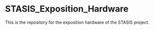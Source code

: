 # STASIS_Exposition_Hardware
This is the repository for the exposition hardware of the STASIS project.
